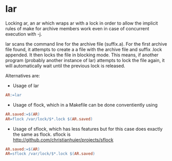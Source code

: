 lar
===

Locking ar, an ar which wraps ar with a lock in order to allow the implicit rules of make for archive members work even in case of concurrent execution with -j.

lar scans the command line for the archive file (suffix.a).
For the first archive file found, it attempts to create a a file with the archive file and suffix .lock appended.
It then locks the file in blocking mode.
This means, if another program (probably another instance of lar) attempts to lock the file again, it will automatically wait until the previous lock is released.

Alternatives are:
* Usage of lar
```Makefile
AR:=lar
```

* Usage of flock, which in a Makefile can be done conventiently using
```Makefile
AR.saved:=$(AR)
AR=flock /var/lock/$*.lock $(AR.saved)
```

* Usage of sflock, which has less features but for this case does exactly the same as flock.
  sflock is http://github.com/christianhujer/projects/sflock
```Makefile
AR.saved:=$(AR)
AR=sflock /var/lock/$*.lock $(AR.saved)
```
